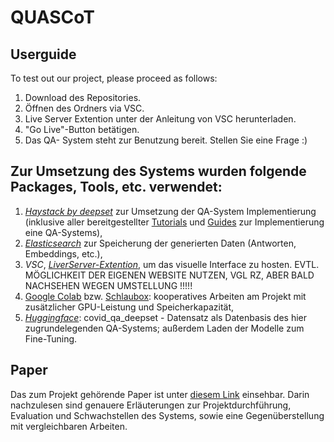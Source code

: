# QUASCoT

## Userguide
To test out our project, please proceed as follows:
1. Download des Repositories. </break>
2. Öffnen des Ordners via VSC. </break>
3. Live Server Extention unter der Anleitung von VSC herunterladen. </break>
4. "Go Live"-Button betätigen. </break>
5. Das QA- System steht zur Benutzung bereit. Stellen Sie eine Frage :)

## Zur Umsetzung des Systems wurden folgende Packages, Tools, etc. verwendet:
1. *[Haystack by deepset](https://haystack.deepset.ai/overview/intro)* zur Umsetzung der QA-System Implementierung (inklusive aller bereitgestellter [Tutorials](https://haystack.deepset.ai/tutorials/first-qa-system)  und [Guides](https://haystack.deepset.ai/guides/guides-overview) zur Implementierung eine QA-Systems), </break>
2. [*Elasticsearch*](https://www.elastic.co/de/) zur Speicherung der generierten Daten (Antworten, Embeddings, etc.), </break>
3. *VSC*, [_LiverServer-Extention_](https://marketplace.visualstudio.com/items?itemName=ritwickdey.LiveServer), um das visuelle Interface zu hosten. EVTL. MÖGLICHKEIT DER EIGENEN WEBSITE NUTZEN, VGL RZ, ABER BALD NACHSEHEN WEGEN UMSTELLUNG !!!!!</break>
4. [Google Colab](https://colab.research.google.com) bzw. [Schlaubox](https://schlaubox.de): kooperatives Arbeiten am Projekt mit zusätzlicher GPU-Leistung und Speicherkapazität,</break>
5. [*Huggingface*](https://huggingface.co/datasets/covid_qa_deepset): covid_qa_deepset - Datensatz als Datenbasis des hier zugrundelegenden QA-Systems; außerdem Laden der Modelle zum Fine-Tuning.

## Paper
Das zum Projekt gehörende Paper ist unter [diesem Link](https://www.overleaf.com/read/rddvpngnbtnd) einsehbar. Darin nachzulesen sind genauere Erläuterungen zur Projektdurchführung, Evaluation und Schwachstellen des Systems, sowie eine Gegenüberstellung mit vergleichbaren Arbeiten.
